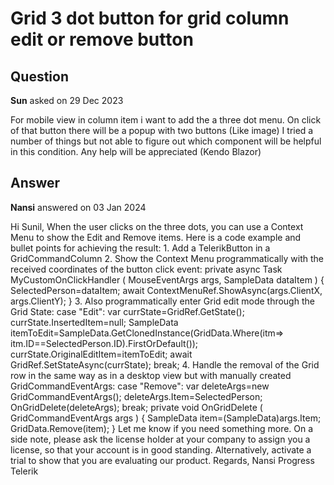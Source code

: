 # Grid 3 dot button for grid column edit or remove button

## Question

**Sun** asked on 29 Dec 2023

For mobile view in column item i want to add the a three dot menu. On click of that button there will be a popup with two buttons (Like image) I tried a number of things but not able to figure out which component will be helpful in this condition. Any help will be appreciated (Kendo Blazor)

## Answer

**Nansi** answered on 03 Jan 2024

Hi Sunil, When the user clicks on the three dots, you can use a Context Menu to show the Edit and Remove items. Here is a code example and bullet points for achieving the result: 1. Add a TelerikButton in a GridCommandColumn <GridCommandColumn> <TelerikButton Icon="@SvgIcon.MoreVertical" OnClick="@( (MouseEventArgs args)=> MyCustomOnClickHandler(args, (SampleData)context) )"> </TelerikButton> </GridCommandColumn> 2. Show the Context Menu programmatically with the received coordinates of the button click event: private async Task MyCustomOnClickHandler ( MouseEventArgs args, SampleData dataItem ) {
SelectedPerson=dataItem; await ContextMenuRef.ShowAsync(args.ClientX, args.ClientY);
} 3. Also programmatically enter Grid edit mode through the Grid State: case "Edit": var currState=GridRef.GetState(); currState.InsertedItem=null;
SampleData itemToEdit=SampleData.GetClonedInstance(GridData.Where(itm=> itm.ID==SelectedPerson.ID).FirstOrDefault()); currState.OriginalEditItem=itemToEdit; await GridRef.SetStateAsync(currState); break; 4. Handle the removal of the Grid row in the same way as in a desktop view but with manually created GridCommandEventArgs: case "Remove": var deleteArgs=new GridCommandEventArgs(); deleteArgs.Item=SelectedPerson; OnGridDelete(deleteArgs); break; private void OnGridDelete ( GridCommandEventArgs args ) {
SampleData item=(SampleData)args.Item;
GridData.Remove(item);
} Let me know if you need something more. On a side note, please ask the license holder at your company to assign you a license, so that your account is in good standing. Alternatively, activate a trial to show that you are evaluating our product. Regards, Nansi Progress Telerik
